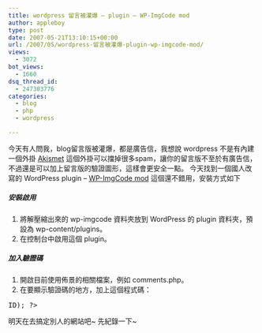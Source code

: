 ```yaml
---
title: wordpress 留言被灌爆 – plugin – WP-ImgCode mod
author: appleboy
type: post
date: 2007-05-21T13:10:15+00:00
url: /2007/05/wordpress-留言被灌爆-plugin-wp-imgcode-mod/
views:
  - 3072
bot_views:
  - 1660
dsq_thread_id:
  - 247303776
categories:
  - blog
  - php
  - wordpress

---
```

今天有人問我，blog留言版被灌爆，都是廣告信，我想說 wordpress 不是有內建一個外掛 [Akismet][1] 這個外掛可以擋掉很多spam，讓你的留言版不至於有廣告信，不過還是可以加上留言版的驗證圖形，這樣會更安全一點。 今天找到一個國人改寫的 WordPress plugin &#8211; [WP-ImgCode mod][2] 這個還不錯用，安裝方式如下 

##### 安裝啟用

  1. 將解壓縮出來的 wp-imgcode 資料夾放到 WordPress 的 plugin 資料夾，預設為 wp-content/plugins。
  2. 在控制台中啟用這個 plugin。

##### 加入驗證碼

  1. 開啟目前使用佈景的相關檔案，例如 comments.php。
  2. 在要顯示驗證碼的地方，加上這個程式碼：

<pre class="brush: php; title: ; notranslate" title=""><? php do_action("comment_form", $post->ID); ?>
</pre> 明天在去搞定別人的網站吧~ 先紀錄一下~

 [1]: http://akismet.com/
 [2]: http://blog.chweng.idv.tw/wordpress/wp-imgcode-mod/